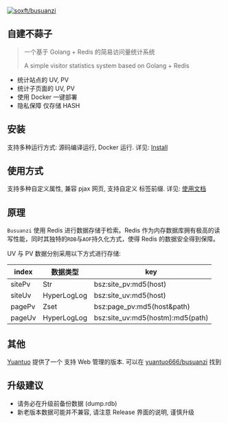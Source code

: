 [![soxft/busuanzi](https://socialify.git.ci/soxft/busuanzi/image?description=1&font=Bitter&forks=1&language=1&logo=https://raw.githubusercontent.com/soxft/busuanzi/main/dist/favicon.svg&name=1&owner=1&pattern=Solid&stargazers=1&theme=Dark)](https://busuanzi.9420.ltd)

## 自建不蒜子

> 一个基于 Golang + Redis 的简易访问量统计系统
>
> A simple visitor statistics system based on Golang + Redis

- 统计站点的 UV, PV
- 统计子页面的 UV, PV
- 使用 Docker 一键部署
- 隐私保障 仅存储 HASH

## 安装

支持多种运行方式: 源码编译运行, Docker 运行. 详见: [Install](https://github.com/soxft/busuanzi/wiki/install)

## 使用方式

支持多种自定义属性, 兼容 pjax 网页, 支持自定义 标签前缀. 详见: [使用文档](https://github.com/soxft/busuanzi/wiki/usage)

## 原理

`Busuanzi` 使用 Redis 进行数据存储于检索。Redis 作为内存数据库拥有极高的读写性能，同时其独特的`RDB`与`AOF`持久化方式，使得 Redis 的数据安全得到保障。

UV 与 PV 数据分别采用以下方式进行存储:

| index  | 数据类型        | key                              |
|--------|-------------|----------------------------------|
| sitePv | Str         | bsz:site_pv:md5(host)            |
| siteUv | HyperLogLog | bsz:site_uv:md5(host)            |
| pagePv | Zset        | bsz:page_pv:md5(host&path)       |
| pageUv | HyperLogLog | bsz:site_uv:md5(hostm):md5(path) |

## 其他

[Yuantuo](https://github.com/yuantuo666) 提供了一个 支持 Web 管理的版本. 可以在 [yuantuo666/busuanzi](https://github.com/yuantuo666/busuanzi) 找到

## 升级建议

- 请务必在升级前备份数据 (dump.rdb)
- 新老版本数据可能并不兼容, 请注意 Release 界面的说明, 谨慎升级